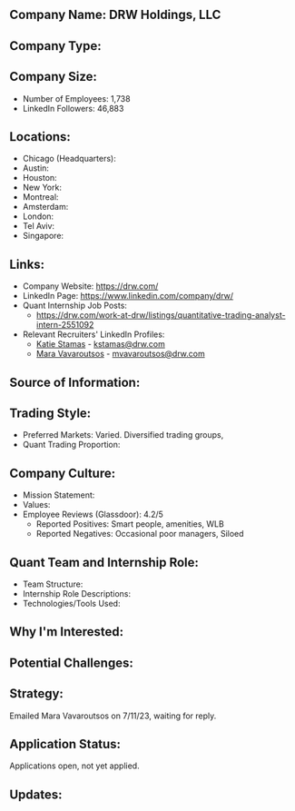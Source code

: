 ## Company Name: DRW Holdings, LLC

## Company Type:

## Company Size:
- Number of Employees: 1,738
- LinkedIn Followers: 46,883

## Locations:
- Chicago (Headquarters): 
- Austin: 
- Houston: 
- New York: 
- Montreal: 
- Amsterdam: 
- London: 
- Tel Aviv: 
- Singapore: 

## Links:
- Company Website: https://drw.com/
- LinkedIn Page: https://www.linkedin.com/company/drw/
- Quant Internship Job Posts: 
  - https://drw.com/work-at-drw/listings/quantitative-trading-analyst-intern-2551092
- Relevant Recruiters' LinkedIn Profiles: 
  - [Katie Stamas](https://www.linkedin.com/in/katiestamas/) - kstamas@drw.com
  - [Mara Vavaroutsos](https://www.linkedin.com/in/mara-vavaroutsos/) - mvavaroutsos@drw.com

## Source of Information:

## Trading Style:
- Preferred Markets: Varied. Diversified trading groups, 
- Quant Trading Proportion: 

## Company Culture:
- Mission Statement: 
- Values: 
- Employee Reviews (Glassdoor): 4.2/5
  - Reported Positives: Smart people, amenities, WLB
  - Reported Negatives: Occasional poor managers, Siloed

## Quant Team and Internship Role:
- Team Structure: 
- Internship Role Descriptions: 
- Technologies/Tools Used: 

## Why I'm Interested:

## Potential Challenges: 

## Strategy:
Emailed Mara Vavaroutsos on 7/11/23, waiting for reply. 

## Application Status:
Applications open, not yet applied.

## Updates:
